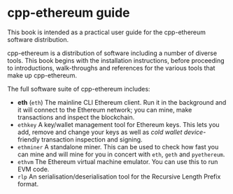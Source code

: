 cpp-ethereum guide
======= 

This book is intended as a practical user guide for the cpp-ethereum software distribution.

cpp-ethereum is a distribution of software including a number of diverse tools. This book begins with the installation instructions, before proceeding to introductions, walk-throughs and references for the various tools that make up cpp-ethereum.

The full software suite of cpp-ethereum includes:

- **eth** (`eth`) The mainline CLI Ethereum client. Run it in the background and it will connect to the Ethereum network; you can mine, make transactions and inspect the blockchain.
- `ethkey` A key/wallet management tool for Ethereum keys. This lets you add, remove and change your keys as well as *cold wallet device*-friendly transaction inspection and signing.
- `ethminer` A standalone miner. This can be used to check how fast you can mine and will mine for you in concert with `eth`, `geth` and `pyethereum`.
- `ethvm` The Ethereum virtual machine emulator. You can use this to run EVM code.
- `rlp` An serialisation/deserialisation tool for the Recursive Length Prefix format.
